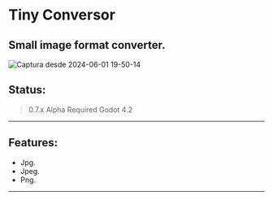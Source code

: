 # Tiny Conversor
Small image format converter.
---------------------------------------------
![Captura desde 2024-06-01 19-50-14](https://github.com/7acdev/TinyConverter/assets/73777890/9da1a352-4ab6-47a5-a66f-f5efc88cf92c)

## Status:
> 0.7.x Alpha
> Required Godot 4.2
---------------------------------------------

## Features:

- Jpg.
- Jpeg.
- Png.
---------------------------------------------

